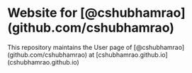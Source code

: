 Website for [@cshubhamrao] (github.com/cshubhamrao)
=====================
This repository maintains the User page of [@cshubhamrao] (github.com/cshubhamrao) at [cshubhamrao.github.io] (cshubhamrao.github.io)
